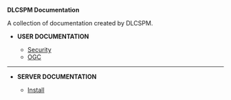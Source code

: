 **DLCSPM Documentation**

A collection of documentation created by DLCSPM.

- **USER DOCUMENTATION**

    - [Security](security)
    - [OGC](ogc)

----------------------------

- **SERVER DOCUMENTATION**

    - [Install](install)
